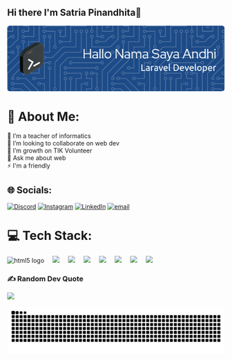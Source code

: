 ## Hi there I'm Satria Pinandhita👋

![Satria Pinandhita](img/banner.png)

# 💫 About Me:

🔭 I’m a teacher of informatics<br>👯 I’m looking to collaborate on web dev<br>🌱 I’m growth on TIK Volunteer<br>💬 Ask me about web<br>⚡ I'm a friendly

## 🌐 Socials:

[![Discord](https://img.shields.io/badge/Discord-%237289DA.svg?logo=discord&logoColor=white)](https://discord.gg/satria1568) [![Instagram](https://img.shields.io/badge/Instagram-%23E4405F.svg?logo=Instagram&logoColor=white)](https://instagram.com/Agungandhita) [![LinkedIn](https://img.shields.io/badge/LinkedIn-%230077B5.svg?logo=linkedin&logoColor=white)](https://linkedin.com/in/https://www.linkedin.com/in/m-satria-pinandhita-a-4a386b255/) [![email](https://img.shields.io/badge/Email-D14836?logo=gmail&logoColor=white)](mailto:satriapinandhita80@gmail.com)

# 💻 Tech Stack:

<div align="left">
  <img src="https://cdn.jsdelivr.net/gh/devicons/devicon/icons/html5/html5-original.svg" height="40" alt="html5 logo"  />
  <img width="12" />
  <img src="https://cdn.jsdelivr.net/gh/devicons/devicon/icons/tailwindcss/tailwindcss-original-wordmark.svg" height="40" />
  <img width="12" />  <img src="https://cdn.jsdelivr.net/gh/devicons/devicon/icons/laravel/laravel-original.svg" height="40"  />
  <img width="12" />
  <img src="https://cdn.jsdelivr.net/gh/devicons/devicon/icons/composer/composer-original.svg" height="40" />
  <img width="12" />
  <img src="https://cdn.jsdelivr.net/gh/devicons/devicon/icons/postgresql/postgresql-original.svg" height="40" />
  <img width="12" />
  <img src="https://cdn.jsdelivr.net/gh/devicons/devicon/icons/mysql/mysql-original.svg" height="40"  />
  <img width="12" />
  <img src="https://cdn.jsdelivr.net/gh/devicons/devicon/icons/react/react-original.svg" height="40" />
  <img width="12" />
  <img src="https://cdn.jsdelivr.net/gh/devicons/devicon/icons/javascript/javascript-original.svg" height="40" />
</div>

###

### ✍️ Random Dev Quote

![](https://quotes-github-readme.vercel.app/api?type=horizontal&theme=radical)

<img src="https://raw.githubusercontent.com/agungandhita/agungandhita/output/snake.svg" alt="Snake animation" />

